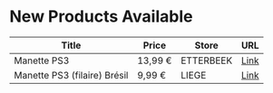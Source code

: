 # New Products Available

| Title | Price | Store | URL |
|---|---|---|---|
| Manette PS3 | 13,99 € | ETTERBEEK | [Link](https://www.cashconverters.be/fr/accessoires-jeux-video/855647-manette-ps3.html) |
| Manette PS3 (filaire) Brésil | 9,99 € | LIEGE | [Link](https://www.cashconverters.be/fr/accessoires-jeux-video/855999-manette-ps3-filaire-bresil.html) |
